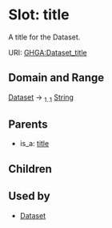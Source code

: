 
# Slot: title


A title for the Dataset.

URI: [GHGA:Dataset_title](https://w3id.org/GHGA/Dataset_title)


## Domain and Range

[Dataset](Dataset.md) &#8594;  <sub>1..1</sub> [String](types/String.md)

## Parents

 *  is_a: [title](title.md)

## Children


## Used by

 * [Dataset](Dataset.md)
